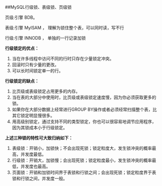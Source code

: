 ##MySQL行级锁、表级锁、页级锁

页级:引擎 BDB。

表级:引擎 MyISAM ， 理解为锁住整个表，可以同时读，写不行

行级:引擎 INNODB ， 单独的一行记录加锁

**行级锁定的优点：**

1. 当在许多线程中访问不同的行时只存在少量锁定冲突。
2. 回滚时只有少量的更改。
3. 可以长时间锁定单一的行。

**行级锁定的缺点：**

1. 比页级或表级锁定占用更多的内存。
2. 当在表的大部分中使用时，比页级或表级锁定速度慢，因为你必须获取更多的锁。
3. 如果你在大部分数据上经常进行GROUP BY操作或者必须经常扫描整个表，比其它锁定明显慢很多。
4. 用高级别锁定，通过支持不同的类型锁定，你也可以很容易地调节应用程序，因为其锁成本小于行级锁定。

**上述三种锁的特性可大致归纳如下：**

1. 表级锁：开销小，加锁快；不会出现死锁；锁定粒度大，发生锁冲突的概率最高，并发度最低。
2. 行级锁：开销大，加锁慢；会出现死锁；锁定粒度最小，发生锁冲突的概率最低，并发度也最高。
3. 页面锁：开销和加锁时间界于表锁和行锁之间；会出现死锁；锁定粒度界于表锁和行锁之间，并发度一般。




